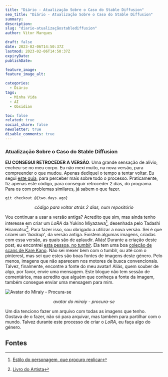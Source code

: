 ```yaml
---
title: "Diário - Atualização Sobre o Caso do Stable Diffusion"
seo_title: "Diário - Atualização Sobre o Caso do Stable Diffusion"
summary: 
description: 
slug: "diario-atualizaçãostablediffusion"
author: Vitor Marques

draft: false
date: 2023-02-06T14:50:37Z
lastmod: 2023-02-06T14:50:37Z
expiryDate: 
publishDate: 

feature_image: 
feature_image_alt:

categories:
  - Diário
tags:
  - Minha Vida
  - AI
  - Obsidian

toc: false
related: true
social_share: false
newsletter: true
disable_comments: true
---
```


### Atualização Sobre o Caso do Stable Diffusion

**EU CONSEGUI RETROCEDER A VERSÃO**. Uma grande sensação de alívio, encheu-se no meu corpo. Eu não mexi muito, na nova versão, para compreender o que mudou. Apenas dediquei o tempo a tentar voltar.  Eu segui [este guia](https://rentry.org/git_retard), para perceber mais sobre todo o processo. Praticamente, fiz apenas este código, para conseguir retroceder 2 dias, do programa. Para os com problemas similares, já sabem o que fazer.

```
git checkout @{two.days.ago}
```

<p style="text-align: center;font-style: italic;">código para voltar atrás 2 dias, num repositório</p>

Vou continuar a usar a versão antiga? Acredito que sim, mas ainda tenho interesse em criar um *LoRA* da Yukino Miyazawa[^1], desenhada pelo Tadashi Hiramatsu[^2]. Para fazer isso, sou obrigado a utilizar a nova versão. Sei é que criarei um *‘backup’*, da versão antiga. Existem algumas imagens, criadas com essa versão, as quais são de aplaudir. Aliás! Durante a criação deste post, eu encontrei [esta pessoa, no *tumblr*](https://www.tumblr.com/hotwaterandmilk). Ela tem uma boa [coleção de scans de Kare Kano](https://www.tumblr.com/hotwaterandmilk/tagged/kare%20kano). Não sei mexer bem com o tumblr, ou até com o pinterest, mas sei que estes são boas fontes de imagens deste género. Pelo menos, imagens que não aparecem nos motores de busca convencionais. Talvez, finalmente, encontre a fonte do meu avatar! Aliás, quem souber de algo, por favor, envie uma mensagem. Este blogue não tem sessão de comentários, mas acredito que alguém que conheça a fonte da imagem, também consegue enviar uma mensagem para mim. 

![Avatar do Miraiy - Procura-se](https://cdn.myanimelist.net/images/userimages/5478946.jpg?t=1675695000)

<p style="text-align: center;font-style: italic;">avatar do miraiy - procura-se</p>

Um dia tenciono fazer um arquivo com todas as imagens que tenho. Gostava de o fazer, não só para arquivar, mas também para partilhar com o mundo. Talvez durante este processo de criar o *LoRA*, eu faça algo do género.

## Fontes

[^1]:[Estilo do personagem, que procuro replicar](https://64.media.tumblr.com/af54a2f170ba373a0ee339e5ca493e9c/c6ce27b391434c39-d9/s1280x1920/345cd0d48016a272dc1c1bb2b208512b495b0c84.jpg)
[^2]:[Livro do Artista](https://www.youtube.com/watch?v=KIb98VXSbyY)
